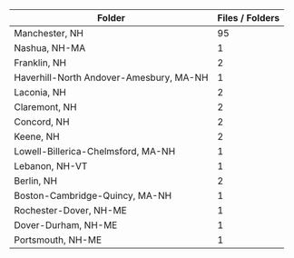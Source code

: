 | Folder                                  |   Files / Folders |
|-----------------------------------------|-------------------|
| Manchester, NH                          |                95 |
| Nashua, NH-MA                           |                 1 |
| Franklin, NH                            |                 2 |
| Haverhill-North Andover-Amesbury, MA-NH |                 1 |
| Laconia, NH                             |                 2 |
| Claremont, NH                           |                 2 |
| Concord, NH                             |                 2 |
| Keene, NH                               |                 2 |
| Lowell-Billerica-Chelmsford, MA-NH      |                 1 |
| Lebanon, NH-VT                          |                 1 |
| Berlin, NH                              |                 2 |
| Boston-Cambridge-Quincy, MA-NH          |                 1 |
| Rochester-Dover, NH-ME                  |                 1 |
| Dover-Durham, NH-ME                     |                 1 |
| Portsmouth, NH-ME                       |                 1 |
